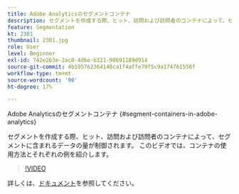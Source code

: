 ```yaml
---
title: Adobe Analyticsのセグメントコンテナ
description: セグメントを作成する際、ヒット、訪問および訪問者のコンテナによって、セグメントに含まれるデータの量が制御されます。 このビデオでは、コンテナの使用方法とそれぞれの例を紹介します。
feature: Segmentation
kt: 2301
thumbnail: 2301.jpg
role: User
level: Beginner
exl-id: 742e263e-2ac0-4d6e-b321-90691189d914
source-git-commit: 4b195762364148ca1f4affe79f5c9a174761558f
workflow-type: tm+mt
source-wordcount: '90'
ht-degree: 17%

---
```


Adobe Analyticsのセグメントコンテナ {#segment-containers-in-adobe-analytics}

セグメントを作成する際、ヒット、訪問および訪問者のコンテナによって、セグメントに含まれるデータの量が制御されます。 このビデオでは、コンテナの使用方法とそれぞれの例を紹介します。

>[!VIDEO](https://video.tv.adobe.com/v/25401/?quality=12)

詳しくは、[ドキュメント](https://experienceleague.adobe.com/docs/analytics/components/segmentation/seg-overview.html?lang=ja)を参照してください。
